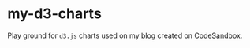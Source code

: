 # my-d3-charts
Play ground for `d3.js` charts used on my [blog](www.odunayorotimi.com) created on [CodeSandbox](https://codesandbox.io/s/stoic-https-ex7km).


